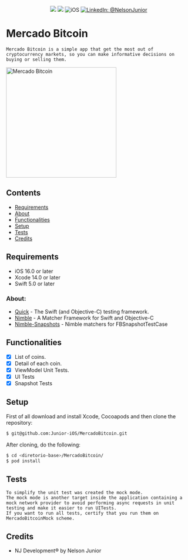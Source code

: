 <p align="center">
    <img src="https://img.shields.io/badge/Swift-5.7-orange.svg" />
    <img src="https://img.shields.io/badge/Xcode-14.2.X-orange.svg" />
    <img src="https://img.shields.io/badge/platforms-iOS-brightgreen.svg?style=flat" alt="iOS" />
    <a href="https://www.linkedin.com/in/nelson-junior-70b113100/" target="_blank">
        <img src="https://img.shields.io/badge/LinkedIn-@NelsonJunior-blue.svg?style=flat" alt="LinkedIn: @NelsonJunior" />
    </a>
</p>

# Mercado Bitcoin

    Mercado Bitcoin is a simple app that get the most out of cryptocurrency markets, so you can make informative decisions on buying or selling them.
    
<p align="left">
    <img src="https://media.giphy.com/media/0A9oKqQhwYszfgOKaZ/giphy.gif" width="300" max-width="40%" alt="Mercado Bitcoin"/>
</p>

## Contents

- [Requirements](#requirements)
- [About](#about)
- [Functionalities](#functionalities)
- [Setup](#setup)
- [Tests](#tests)
- [Credits](#credits)

## Requirements

- iOS 16.0 or later
- Xcode 14.0 or later
- Swift 5.0 or later

### About:

- [Quick](https://github.com/Quick/Quick) - The Swift (and Objective-C) testing framework.
- [Nimble](https://github.com/Quick/Nimble) - A Matcher Framework for Swift and Objective-C
- [Nimble-Snapshots](https://github.com/ashfurrow/Nimble-Snapshots) - Nimble matchers for FBSnapshotTestCase

## Functionalities
- [x] List of coins.
- [x] Detail of each coin.
- [x] ViewModel Unit Tests.
- [x] UI Tests
- [x] Snapshot Tests

## Setup

First of all download and install Xcode, Cocoapods and then clone the repository:

```sh
$ git@github.com:Junior-iOS/MercadoBitcoin.git
```

After cloning, do the following:

```sh
$ cd <diretorio-base>/MercadoBitcoin/
$ pod install
```
## Tests

    To simplify the unit test was created the mock mode. 
    The mock mode is another target inside the application containing a mock network provider to avoid performing async requests in unit testing and make it easier to run UITests.
    If you want to run all tests, certify that you run them on MercadoBitcoinMock scheme.

## Credits

- NJ Development® by Nelson Junior
